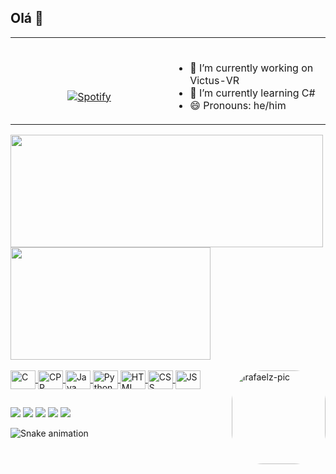 ## Olá 👋

<table width="100%"> 
  <tr>
    <td width="50%">
      
  &nbsp; <br> <center>[![Spotify](https://novatorem-eosin-iota.vercel.app/api/spotify)](https://open.spotify.com/user/5p5xm5wab2ej58ns4j76moqkf) </center>
    </td>
<td width="50%">
&nbsp;<p align="center">
  
- 🔭 I’m currently working on Victus-VR 
- 🌱 I’m currently learning C#
- 😄 Pronouns: he/him
  </p>
  </td>
</table>
</div>


<div align="left">
    <a href="https://github.com/lrafaelz">
    <img width="500em" height="180em" src="https://github-readme-stats.vercel.app/api?username=lrafaelz&show_icons=true&theme=dark&include_all_commits=true&count_private=true"/>
    <img width="320em" height="180em" src="https://github-readme-stats.vercel.app/api/top-langs/?username=lrafaelz&layout=compact&langs_count=7&theme=dark"/>
</div>
  
<div style="display: inline_block"><br>
  <img align="center" alt="C" height="30" width="40" src="https://cdn.jsdelivr.net/gh/devicons/devicon/icons/c/c-original.svg">
  <img align="center" alt="CPP" height="30" width="40" src="https://cdn.jsdelivr.net/gh/devicons/devicon/icons/cplusplus/cplusplus-original.svg">
  <img align="center" alt="Java" height="30" width="40" src="https://cdn.jsdelivr.net/gh/devicons/devicon/icons/java/java-original.svg">
  <img align="center" alt="Python" height="30" width="40" src="https://cdn.jsdelivr.net/gh/devicons/devicon/icons/python/python-original.svg">
  <img align="center" alt="HTML" height="30" width="40" src="https://cdn.jsdelivr.net/gh/devicons/devicon/icons/html5/html5-original.svg">
  <img align="center" alt="CSS" height="30" width="40" src="https://cdn.jsdelivr.net/gh/devicons/devicon/icons/css3/css3-original.svg">
  <img align="center" alt="JS" height="30" width="40" src="https://cdn.jsdelivr.net/gh/devicons/devicon/icons/javascript/javascript-plain.svg">
  


  
<img align="right" alt="lrafaelz-pic" height="150" style="border-radius:50px;" src="https://media.licdn.com/dms/image/C4E03AQHajNGa74kGMA/profile-displayphoto-shrink_800_800/0/1627647232149?e=1694044800&v=beta&t=io3-AqyLHVq_pXivhtD9WoPvh_oGthD2jvzZgj2fT2c">
</div>
  
  ##
 
<div> 
  <a href="https://wa.me/5535999638294?text=Ol%C3%A1,%20vim%20pelo%20seu%20perfil%20do%20Github" target="_blank"><img src="https://img.shields.io/badge/WhatsApp-25D366?style=for-the-badge&logo=whatsapp&logoColor=white" target="_blank"></a>
  <a href="https://instagram.com/lrafaelz" target="_blank"><img src="https://img.shields.io/badge/-Instagram-%23E4405F?style=for-the-badge&logo=instagram&logoColor=white" target="_blank"></a> 
 <a href="https://discordapp.com/users/487971510225731584" target="_blank"><img src="https://img.shields.io/badge/Discord-7289DA?style=for-the-badge&logo=discord&logoColor=white" target="_blank"></a> 
  <a href = "mailto:rafaelmelo.aluno@unipampa.edu.br"><img src="https://img.shields.io/badge/-Gmail-%23333?style=for-the-badge&logo=gmail&logoColor=white" target="_blank"></a>
  <a href="https://www.linkedin.com/in/lrafaelz/" target="_blank"><img src="https://img.shields.io/badge/-LinkedIn-%230077B5?style=for-the-badge&logo=linkedin&logoColor=white" target="_blank"></a> 
 
  ![Snake animation](https://github.com/lrafaelz/lrafaelz/blob/output/github-contribution-grid-snake.svg)
  
  </div>

  

